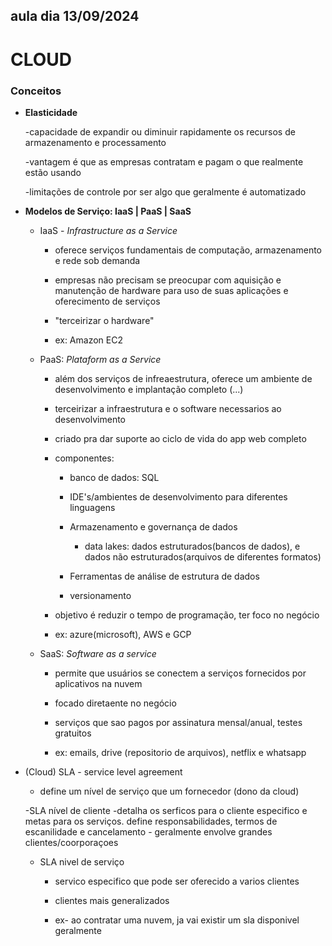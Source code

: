## aula dia 13/09/2024
# CLOUD

### Conceitos

- **Elasticidade**

    -capacidade de expandir ou diminuir rapidamente os recursos de armazenamento e processamento

    -vantagem é que as empresas contratam e pagam o que realmente estão usando
    
    -limitações de controle por ser algo que geralmente é automatizado

- **Modelos de Serviço: IaaS | PaaS | SaaS**

    - IaaS - *Infrastructure as a Service*
        
        - oferece serviços fundamentais de computação, armazenamento e rede sob demanda 

        - empresas não precisam se preocupar com aquisição e manutenção de hardware para uso de suas aplicações e oferecimento de serviços
        
        - "terceirizar o hardware"

        - ex: Amazon EC2
    
    - PaaS: *Plataform as a Service*

        - além dos serviços de infreaestrutura, oferece um ambiente de desenvolvimento e implantação completo (...)

        - terceirizar a infraestrutura e o software necessarios ao desenvolvimento

        - criado pra dar suporte ao ciclo de vida do app web completo

        - componentes:
            
            - banco de dados: SQL

            - IDE's/ambientes de desenvolvimento para diferentes linguagens

            - Armazenamento e governança de dados

                - data lakes: dados estruturados(bancos de dados), e dados não estruturados(arquivos de diferentes formatos)
            
            - Ferramentas de análise de estrutura de dados

            - versionamento

        - objetivo é reduzir o tempo de programação, ter foco no negócio

        - ex: azure(microsoft), AWS e GCP

    - SaaS: *Software as a service*

        - permite que usuários se conectem a serviços fornecidos por aplicativos na nuvem

        - focado diretaente no negócio

        - serviços que sao pagos por assinatura mensal/anual, testes gratuitos

        - ex: emails, drive (repositorio de arquivos), netflix e whatsapp

- (Cloud) SLA - service level agreement
    - define um nível de serviço que um fornecedor (dono da cloud) 

    -SLA nível de cliente
        -detalha os serficos para o cliente especifico e metas para os serviços. define responsabilidades, termos de escanilidade e cancelamento
        - geralmente envolve grandes clientes/coorporaçoes

    - SLA nivel de serviço
        - servico especifico que pode ser oferecido a varios clientes

        - clientes mais generalizados

        - ex- ao contratar uma nuvem, ja vai existir um sla disponivel geralmente

    